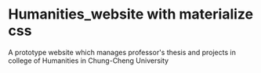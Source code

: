 # Humanities_website with materialize css
A prototype website which manages professor's thesis and projects in college of Humanities in Chung-Cheng University

